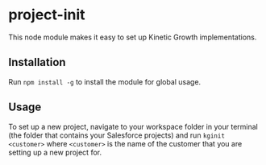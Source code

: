 # project-init
This node module makes it easy to set up Kinetic Growth implementations.

## Installation
Run `npm install -g` to install the module for global usage.

## Usage
To set up a new project, navigate to your workspace folder in your terminal (the folder that contains your Salesforce projects) and run `kginit <customer>` where `<customer>` is the name of the customer that you are setting up a new project for.
